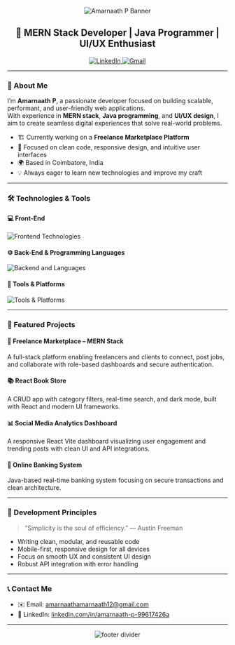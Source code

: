 <p align="center">
  <img src="https://capsule-render.vercel.app/api?type=waving&color=0E8AC8&height=140&section=header&text=Amarnaath%20P&fontSize=40&fontAlign=50&fontColor=ffffff&desc=MERN%20Stack%20Developer%20%7C%20Java%20%7C%20UI%2FUX&descAlign=50&descSize=18" alt="Amarnaath P Banner" />
</p>

<h2 align="center">🚀 MERN Stack Developer | Java Programmer | UI/UX Enthusiast</h2>

<p align="center">
  <a href="https://www.linkedin.com/in/amarnaath-p-99617426a/" target="_blank" rel="noopener noreferrer">
    <img src="https://img.shields.io/badge/LinkedIn-blue?style=for-the-badge&logo=linkedin&logoColor=white" alt="LinkedIn" />
  </a>
  <a href="mailto:amarnaathamarnaath12@gmail.com" target="_blank" rel="noopener noreferrer">
    <img src="https://img.shields.io/badge/Gmail-D14836?style=for-the-badge&logo=gmail&logoColor=white" alt="Gmail" />
  </a>
</p>

---

### 👋 About Me

I’m **Amarnaath P**, a passionate developer focused on building scalable, performant, and user-friendly web applications.  
With experience in **MERN stack**, **Java programming**, and **UI/UX design**, I aim to create seamless digital experiences that solve real-world problems.

- 🏗️ Currently working on a **Freelance Marketplace Platform**  
- 🎯 Focused on clean code, responsive design, and intuitive user interfaces  
- 🌍 Based in Coimbatore, India  
- 💡 Always eager to learn new technologies and improve my craft

---

### 🛠️ Technologies & Tools

#### 💻 Front-End
<p align="left">
  <img src="https://skillicons.dev/icons?i=react,js,html,css,tailwind,bootstrap,vite,figma" alt="Frontend Technologies" />
</p>

#### ⚙️ Back-End & Programming Languages
<p align="left">
  <img src="https://skillicons.dev/icons?i=nodejs,express,mongodb,java,spring,python,mysql" alt="Backend and Languages" />
</p>

#### 🔧 Tools & Platforms
<p align="left">
  <img src="https://skillicons.dev/icons?i=git,github,vercel,netlify,postman,vscode" alt="Tools & Platforms" />
</p>

---

### 📌 Featured Projects

#### 🧩 Freelance Marketplace – MERN Stack  
A full-stack platform enabling freelancers and clients to connect, post jobs, and collaborate with role-based dashboards and secure authentication.

#### 📚 React Book Store  
A CRUD app with category filters, real-time search, and dark mode, built with React and modern UI frameworks.

#### 📊 Social Media Analytics Dashboard  
A responsive React Vite dashboard visualizing user engagement and trending posts with clean UI and API integrations.

#### 🏦 Online Banking System  
Java-based real-time banking system focusing on secure transactions and clean architecture.

---

### 🧠 Development Principles

> “Simplicity is the soul of efficiency.” — Austin Freeman

- Writing clean, modular, and reusable code  
- Mobile-first, responsive design for all devices  
- Focus on smooth UX and consistent UI design  
- Robust API integration with error handling

---

### 📞 Contact Me

- ✉️ Email: [amarnaathamarnaath12@gmail.com](mailto:amarnaathamarnaath12@gmail.com)  
- 🔗 LinkedIn: [linkedin.com/in/amarnaath-p-99617426a](https://www.linkedin.com/in/amarnaath-p-99617426a/)

---

<p align="center">
  <img src="https://capsule-render.vercel.app/api?type=rect&color=0E8AC8&height=3&width=100%25" alt="footer divider" />
</p>
